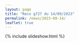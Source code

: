 ```yaml
---
layout: page
title: "Reco g727 du 14/09/2023"
permalink: /news/2023-09-14/
leaflet: true
---
```

{% include slideshow.html %}